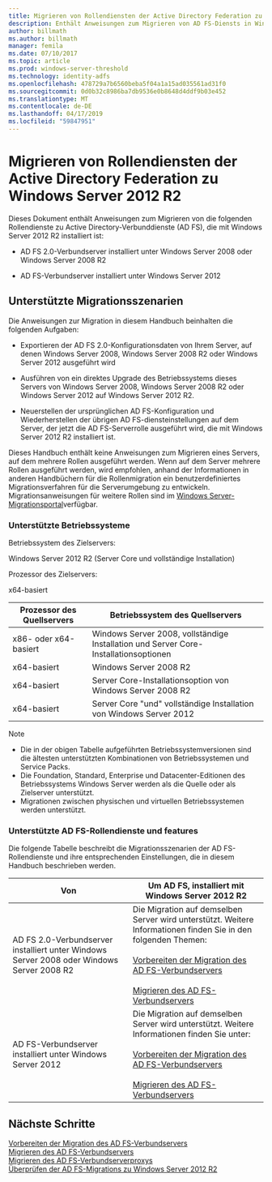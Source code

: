```yaml
---
title: Migrieren von Rollendiensten der Active Directory Federation zu Windows Server 2012 R2
description: Enthält Anweisungen zum Migrieren von AD FS-Diensts in Windows Server 2012 R2.
author: billmath
ms.author: billmath
manager: femila
ms.date: 07/10/2017
ms.topic: article
ms.prod: windows-server-threshold
ms.technology: identity-adfs
ms.openlocfilehash: 478729a7b6560beba5f04a1a15ad035561ad31f0
ms.sourcegitcommit: 0d0b32c8986ba7db9536e0b8648d4ddf9b03e452
ms.translationtype: MT
ms.contentlocale: de-DE
ms.lasthandoff: 04/17/2019
ms.locfileid: "59847951"
---
```

# <a name="migrate-active-directory-federation-services-role-services-to-windows-server-2012-r2"></a>Migrieren von Rollendiensten der Active Directory Federation zu Windows Server 2012 R2
 Dieses Dokument enthält Anweisungen zum Migrieren von die folgenden Rollendienste zu Active Directory-Verbunddienste (AD FS), die mit Windows Server 2012 R2 installiert ist:  
  
-   AD FS 2.0-Verbundserver installiert unter Windows Server 2008 oder Windows Server 2008 R2  
  
-   AD FS-Verbundserver installiert unter Windows Server 2012  
  
## <a name="supported-migration-scenarios"></a>Unterstützte Migrationsszenarien  
 Die Anweisungen zur Migration in diesem Handbuch beinhalten die folgenden Aufgaben:  
  
-   Exportieren der AD FS 2.0-Konfigurationsdaten von Ihrem Server, auf denen Windows Server 2008, Windows Server 2008 R2 oder Windows Server 2012 ausgeführt wird  
  
-   Ausführen von ein direktes Upgrade des Betriebssystems dieses Servers von Windows Server 2008, Windows Server 2008 R2 oder Windows Server 2012 auf Windows Server 2012 R2. 
  
-   Neuerstellen der ursprünglichen AD FS-Konfiguration und Wiederherstellen der übrigen AD FS-diensteinstellungen auf dem Server, der jetzt die AD FS-Serverrolle ausgeführt wird, die mit Windows Server 2012 R2 installiert ist.  
  
 Dieses Handbuch enthält keine Anweisungen zum Migrieren eines Servers, auf dem mehrere Rollen ausgeführt werden. Wenn auf dem Server mehrere Rollen ausgeführt werden, wird empfohlen, anhand der Informationen in anderen Handbüchern für die Rollenmigration ein benutzerdefiniertes Migrationsverfahren für die Serverumgebung zu entwickeln. Migrationsanweisungen für weitere Rollen sind im [Windows Server-Migrationsportal](https://go.microsoft.com/fwlink/?LinkId=247608)verfügbar.  
  
### <a name="supported-operating-systems"></a>Unterstützte Betriebssysteme  
 Betriebssystem des Zielservers:  
  
 Windows Server 2012 R2 (Server Core und vollständige Installation)  
  
 Prozessor des Zielservers:  
  
 x64-basiert  
  
|Prozessor des Quellservers|Betriebssystem des Quellservers|  
|-----------------------------|------------------------------------|  
|x86- oder x64-basiert| Windows Server 2008, vollständige Installation und Server Core-Installationsoptionen|  
|x64-basiert|Windows Server 2008 R2|  
|x64-basiert|Server Core-Installationsoption von Windows Server 2008 R2|  
|x64-basiert|Server Core "und" vollständige Installation von Windows Server 2012|  
  
> [!NOTE]
>  -   Die in der obigen Tabelle aufgeführten Betriebssystemversionen sind die ältesten unterstützten Kombinationen von Betriebssystemen und Service Packs.  
> -   Die Foundation, Standard, Enterprise und Datacenter-Editionen des Betriebssystems Windows Server werden als die Quelle oder als Zielserver unterstützt.  
> -   Migrationen zwischen physischen und virtuellen Betriebssystemen werden unterstützt.  
  
### <a name="supported-ad-fs-role-services-and-features"></a>Unterstützte AD FS-Rollendienste und features  
 Die folgende Tabelle beschreibt die Migrationsszenarien der AD FS-Rollendienste und ihre entsprechenden Einstellungen, die in diesem Handbuch beschrieben werden.  
  
|Von|Um AD FS, installiert mit Windows Server 2012 R2|  
|----------|----------------------------------------------------------------------------------------------|  
|AD FS 2.0-Verbundserver installiert unter Windows Server 2008 oder Windows Server 2008 R2|Die Migration auf demselben Server wird unterstützt. Weitere Informationen finden Sie in den folgenden Themen:<br /><br /> [Vorbereiten der Migration des AD FS-Verbundservers](prepare-migrate-ad-fs-server-r2.md)<br /><br /> [Migrieren des AD FS-Verbundservers](migrate-ad-fs-fed-server-r2.md)|  
|AD FS-Verbundserver installiert unter Windows Server 2012|Die Migration auf demselben Server wird unterstützt.  Weitere Informationen finden Sie unter:<br /><br /> [Vorbereiten der Migration des AD FS-Verbundservers](prepare-migrate-ad-fs-server-r2.md)<br /><br /> [Migrieren des AD FS-Verbundservers](migrate-ad-fs-fed-server-r2.md)|  
  
## <a name="next-steps"></a>Nächste Schritte
 [Vorbereiten der Migration des AD FS-Verbundservers](prepare-migrate-ad-fs-server-r2.md)   
 [Migrieren des AD FS-Verbundservers](migrate-ad-fs-fed-server-r2.md)   
 [Migrieren des AD FS-Verbundserverproxys](migrate-fed-server-proxy-r2.md)   
 [Überprüfen der AD FS-Migrations zu Windows Server 2012 R2](verify-ad-fs-migration.md)